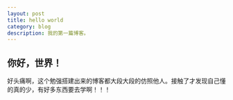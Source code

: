 ```yaml
---
layout: post
title: hello world
category: blog
description: 我的第一篇博客。
---
```


## 你好，世界！

好头痛啊，这个勉强搭建出来的博客都大段大段的仿照他人。接触了才发现自己懂的真的少，有好多东西要去学啊！！！ 